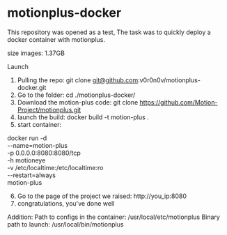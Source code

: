 # motionplus-docker

This repository was opened as a test,
The task was to quickly deploy a docker container with motionplus.

size images: 1.37GB

Launch

1. Pulling the repo: git clone git@github.com:v0r0n0v/motionplus-docker.git
2. Go to the folder: cd ./motionplus-docker/
3. Download the motion-plus code: git clone https://github.com/Motion-Project/motionplus.git
4. launch the build: docker build -t motion-plus .
5. start container:

docker run -d \
--name=motion-plus \
-p 0.0.0.0:8080:8080/tcp \
-h motioneye \
-v /etc/localtime:/etc/localtime:ro \
--restart=always \
motion-plus

6. Go to the page of the project we raised: http://you_ip:8080
7. congratulations, you've done well

Addition:
Path to configs in the container: /usr/local/etc/motionplus
Binary path to launch: /usr/local/bin/motionplus

